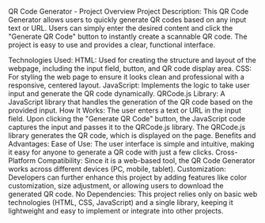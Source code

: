 QR Code Generator - Project Overview
Project Description:
This QR Code Generator allows users to quickly generate QR codes based on any input text or URL. Users can simply enter the desired content and click the "Generate QR Code" button to instantly create a scannable QR code. The project is easy to use and provides a clear, functional interface.

Technologies Used:
HTML: Used for creating the structure and layout of the webpage, including the input field, button, and QR code display area.
CSS: For styling the web page to ensure it looks clean and professional with a responsive, centered layout.
JavaScript: Implements the logic to take user input and generate the QR code dynamically.
QRCode.js Library: A JavaScript library that handles the generation of the QR code based on the provided input.
How It Works:
The user enters a text or URL in the input field.
Upon clicking the "Generate QR Code" button, the JavaScript code captures the input and passes it to the QRCode.js library.
The QRCode.js library generates the QR code, which is displayed on the page.
Benefits and Advantages:
Ease of Use: The user interface is simple and intuitive, making it easy for anyone to generate a QR code with just a few clicks.
Cross-Platform Compatibility: Since it is a web-based tool, the QR Code Generator works across different devices (PC, mobile, tablet).
Customization: Developers can further enhance this project by adding features like color customization, size adjustment, or allowing users to download the generated QR code.
No Dependencies: This project relies only on basic web technologies (HTML, CSS, JavaScript) and a single library, keeping it lightweight and easy to implement or integrate into other projects.
